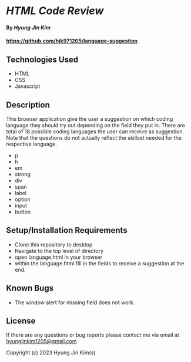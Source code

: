 # _HTML Code Review_

#### By _**Hyung Jin Kim**_

#### https://github.com/hjk971205/language-suggestion

## Technologies Used

* HTML
* CSS
* Javascript

## Description

This browser application give the user a suggestion on which coding language they should try out depending on the field they put in. There are total of 18 possible coding languages the user can receive as suggestion. Note that the questions do not actually reflect the skillset needed for the respective language.

* p
* h
* em
* strong
* div
* span
* label
* option
* input
* button

## Setup/Installation Requirements

* Clone this repository to desktop
* Navigate to the top level of directory
* open language.html in your browser
* within the language.html fill in the fields to receive a suggestion at the end.

## Known Bugs

* The window alert for missing field does not work.

## License

If there are any questions or bug reports please contact me via email at hyungjinkim1205@gmail.com

Copyright (c) 2023 Hyung Jin Kim(s)
